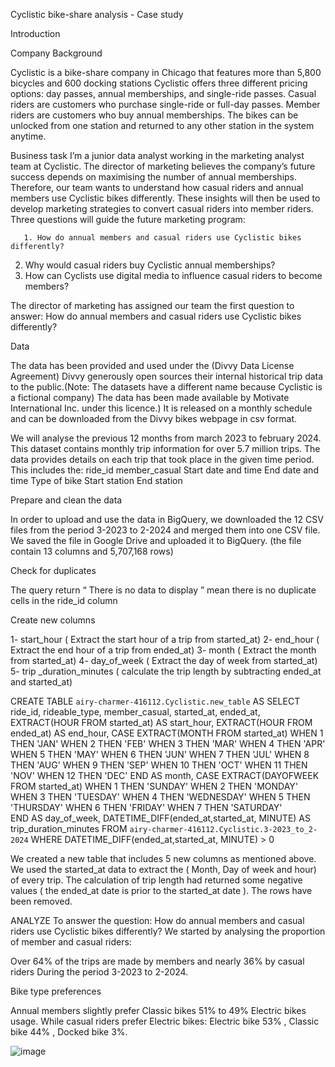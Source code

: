 Cyclistic bike-share analysis - Case study

Introduction

Company Background

Cyclistic is a bike-share company in Chicago that features more than 5,800 bicycles and 600 docking stations
Cyclistic offers three different pricing options: day passes, annual memberships, and single-ride passes. Casual riders are customers who purchase single-ride or full-day passes. Member riders are customers who buy annual memberships.
The bikes can be unlocked from one station and returned to any other station in the system anytime.

Business task
I’m a junior data analyst working in the marketing analyst team at Cyclistic. The director of marketing believes the company’s future success depends on maximising the number of annual memberships. Therefore, our team wants to understand how casual riders and annual members use Cyclistic bikes differently. 
These insights will then be used to develop marketing strategies to convert casual riders into member riders. 
Three questions will guide the future marketing program:

       1. How do annual members and casual riders use Cyclistic bikes differently?
2. Why would casual riders buy Cyclistic annual memberships? 
3. How can Cyclists use digital media to influence casual riders to become members? 

The director of marketing has assigned our team the first question to answer: How do annual members and casual riders use Cyclistic bikes differently?



Data

The data has been provided and used under the (Divvy Data License Agreement) Divvy generously open sources their internal historical trip data to the public.(Note: The datasets have a different name because Cyclistic is a fictional company)
The data has been made available by Motivate International Inc. under this licence.) It is released on a monthly schedule and can be downloaded from the Divvy bikes webpage in csv format.

We will analyse the previous 12 months from march 2023 to february 2024. 
This dataset contains monthly trip information for over 5.7 million trips.
The data provides details on each trip that took place in the given time period. This includes the:
ride_id
member_casual
Start date and time
End date and time
Type of bike
Start station
End station

Prepare and clean the data 

In order to upload and use the data in BigQuery, we downloaded the 12 CSV files from the period 3-2023 to 2-2024 and merged them into one CSV file. We saved the file in Google Drive and uploaded it to BigQuery. (the file contain 13 columns and 5,707,168 rows)






Check for duplicates

The query return “ There is no data to display ” mean there is no duplicate cells in the ride_id column

Create new columns

 1- start_hour ( Extract the start hour of a trip from started_at)
 2- end_hour ( Extract the end hour of a trip from ended_at)
 3- month ( Extract the month from started_at)
 4- day_of_week ( Extract the day of week from started_at)
 5- trip _duration_minutes ( calculate the trip length by subtracting ended_at and started_at)

CREATE TABLE
`airy-charmer-416112.Cyclistic.new_table` AS
SELECT
ride_id,
rideable_type,
member_casual,
started_at,
ended_at,
EXTRACT(HOUR FROM started_at) AS start_hour,
EXTRACT(HOUR FROM ended_at) AS end_hour,
CASE EXTRACT(MONTH FROM started_at)
   WHEN 1 THEN 'JAN'
   WHEN 2 THEN 'FEB'
   WHEN 3 THEN 'MAR'
   WHEN 4 THEN 'APR'
   WHEN 5 THEN 'MAY'
   WHEN 6 THEN 'JUN'
   WHEN 7 THEN 'JUL'
   WHEN 8 THEN 'AUG'
   WHEN 9 THEN 'SEP'
   WHEN 10 THEN 'OCT'
   WHEN 11 THEN 'NOV'
   WHEN 12 THEN 'DEC'
   END AS month,
CASE EXTRACT(DAYOFWEEK FROM started_at)
   WHEN 1 THEN 'SUNDAY'
   WHEN 2 THEN 'MONDAY'
   WHEN 3 THEN 'TUESDAY'
   WHEN 4 THEN 'WEDNESDAY'
   WHEN 5 THEN 'THURSDAY'
   WHEN 6 THEN 'FRIDAY'
   WHEN 7 THEN 'SATURDAY'   
   END AS day_of_week,
DATETIME_DIFF(ended_at,started_at, MINUTE)
       AS trip_duration_minutes
FROM `airy-charmer-416112.Cyclistic.3-2023_to_2-2024`
WHERE DATETIME_DIFF(ended_at,started_at, MINUTE) > 0


We created a new table that includes 5 new columns as mentioned above. 
We used the started_at data to extract the ( Month, Day of week and hour)  of every trip. 
The calculation of trip length had returned some negative values ( the ended_at date is prior to the started_at date ).
         The rows have been removed. 














ANALYZE
To answer the question: How do annual members and casual riders use Cyclistic bikes differently? We started by analysing the proportion of member and casual riders: 


Over 64% of the trips are made by members and nearly 36% by casual riders During the period 3-2023 to 2-2024.












Bike type preferences 




Annual members slightly prefer Classic bikes 51% to
          49% Electric bikes usage. 
While casual riders prefer Electric bikes: 
          Electric bike 53% , Classic bike 44% , Docked bike 3%. 

![image](https://github.com/Nizar2804/Cyclistic-/blob/main/images/a%20whole%20new%20world.tif)
